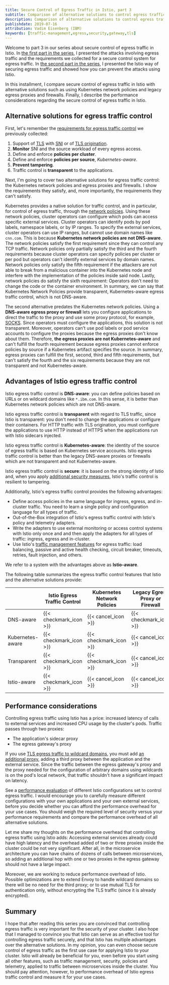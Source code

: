 ```yaml
---
title: Secure Control of Egress Traffic in Istio, part 3
subtitle: Comparison of alternative solutions to control egress traffic including performance considerations
description: Comparison of alternative solutions to control egress traffic including performance considerations.
publishdate: 2019-07-16
attribution: Vadim Eisenberg (IBM)
keywords: [traffic-management,egress,security,gateway,tls]
---
```


Welcome to part 3 in our series about secure control of egress traffic in Istio.
In [the first part in the series](/blog/2019/egress-traffic-control-in-istio-part-1/), I presented the attacks involving
egress traffic and the requirements we collected for a secure control system for egress traffic.
In [the second part in the series](/blog/2019/egress-traffic-control-in-istio-part-2/), I presented the Istio way of
securing egress traffic and showed how you can prevent the attacks using Istio.

In this installment, I compare secure control of egress traffic in Istio with alternative solutions such as using Kubernetes
network policies and legacy egress proxies and firewalls. Finally, I describe the performance considerations regarding the
secure control of egress traffic in Istio.

## Alternative solutions for egress traffic control

First, let's remember the [requirements for egress traffic control](/blog/2019/egress-traffic-control-in-istio-part-1/#requirements-for-egress-traffic-control) we previously collected:

1.  Support of [TLS](https://en.wikipedia.org/wiki/Transport_Layer_Security) with
    [SNI](https://en.wikipedia.org/wiki/Server_Name_Indication) or of [TLS origination](/docs/reference/glossary/#tls-origination).
1.  **Monitor** SNI and the source workload of every egress access.
1.  Define and enforce **policies per cluster**.
1.  Define and enforce **policies per source**, _Kubernetes-aware_.
1.  **Prevent tampering**.
1.  Traffic control is **transparent** to the applications.

Next, I'm going to cover two alternative solutions for egress traffic control: the Kubernetes network policies and
egress proxies and firewalls. I show the requirements they satisfy, and, more importantly, the requirements they can't satisfy.

Kubernetes provides a native solution for traffic control, and in particular, for control of egress traffic, through the [network policies](https://kubernetes.io/docs/concepts/services-networking/network-policies/).
Using these network policies, cluster operators can configure which pods can access specific external services.
Cluster operators can identify pods by pod labels, namespace labels, or by IP ranges. To specify the external services, cluster operators can use IP ranges, but cannot use domain names like `cnn.com`. This is because **Kubernetes network policies are not DNS-aware**.
The network policies satisfy the first requirement since they can control any TCP traffic.
Network policies only partially satisfy the third and the fourth requirements because cluster operators can specify policies
per cluster or per pod but operators can't identify external services by domain names.
Network policies only satisfy the fifth requirement if the attackers are not able to break from a malicious container into the Kubernetes
node and interfere with the implementation of the policies inside said node.
Lastly, network policies do satisfy the sixth requirement: Operators don't need to change the code or the
container environment. In summary, we can say that Kubernetes Network Policies provide transparent, Kubernetes-aware egress traffic
control, which is not DNS-aware.

The second alternative predates the Kubernetes network policies. Using a **DNS-aware egress proxy or firewall** lets you
configure applications to direct the traffic to the proxy and use some proxy protocol, for example,
[SOCKS](https://en.wikipedia.org/wiki/SOCKS).
Since operators must configure the applications, this solution is not transparent. Moreover, operators can't use
pod labels or pod service accounts to configure the proxies because the egress proxies don't know about them. Therefore, **the egress proxies are not Kubernetes-aware** and can't fulfill the fourth requirement because
egress proxies cannot enforce policies by source if a Kubernetes artifact specifies the source.
In summary, egress proxies can fulfill the first, second, third and fifth requirements, but can't satisfy the fourth and
the six requirements because they are not transparent and not Kubernetes-aware.

## Advantages of Istio egress traffic control

Istio egress traffic control is **DNS-aware**: you can define policies based on URLs or on wildcard domains like
`*.ibm.com`. In this sense, it is better than Kubernetes network policies which are not DNS-aware.

Istio egress traffic control is **transparent** with regard to TLS traffic, since Istio is transparent:
you don't need to change the applications or configure their containers.
For HTTP traffic with TLS origination, you must configure the applications to use HTTP instead of HTTPS
when the applications run with Istio sidecars injected.

Istio egress traffic control is **Kubernetes-aware**: the identity of the source of egress traffic is based on
Kubernetes service accounts. Istio egress traffic control is better than the legacy DNS-aware proxies or firewalls which
are not transparent and not Kubernetes-aware.

Istio egress traffic control is **secure**: it is based on the strong identity of Istio and, when you
apply
[additional security measures](/docs/tasks/traffic-management/egress/egress-gateway/#additional-security-considerations),
Istio's traffic control is resilient to tampering.

Additionally, Istio's egress traffic control provides the following advantages:

*  Define access policies in the same language for ingress, egress, and in-cluster traffic. You
   need to learn a single policy and configuration language for all types of traffic.
*  Out-of-the-Box integration of Istio's egress traffic control with Istio's policy and telemetry adapters.
*  Write the adapters to use external monitoring or access control systems with Istio only once and
   and then apply the adapters for all types of traffic: ingress, egress and in-cluster.
*  Use Istio's [traffic management features](/docs/concepts/traffic-management/) for egress traffic:
   load balancing, passive and active health checking, circuit breaker, timeouts, retries, fault injection, and others.

We refer to a system with the advantages above as **Istio-aware**.

The following table summarizes the egress traffic control features that Istio and the alternative solutions provide:

| | Istio Egress Traffic Control | Kubernetes Network Policies | Legacy Egress Proxy or Firewall |
| --- | --- | --- | ---|
| DNS-aware | {{< checkmark_icon >}} | {{< cancel_icon >}} | {{< checkmark_icon >}} |
| Kubernetes-aware | {{< checkmark_icon >}} | {{< checkmark_icon >}} | {{< cancel_icon >}} | {
| Transparent | {{< checkmark_icon >}} | {{< checkmark_icon >}} | {{< cancel_icon >}} |
| Istio-aware | {{< checkmark_icon >}} | {{< cancel_icon >}} | {{< cancel_icon >}} |

## Performance considerations

Controlling egress traffic using Istio has a price: increased latency of calls to external services and
increased CPU usage by the cluster's pods.
Traffic passes through two proxies:

- The application's sidecar proxy
- The egress gateway's proxy

If you use [TLS egress traffic to wildcard domains](/docs/tasks/traffic-management/egress/wildcard-egress-hosts/),
you must add
[an additional proxy](/docs/tasks/traffic-management/egress/wildcard-egress-hosts/#wildcard-configuration-for-arbitrary-domains),
adding a third proxy between the application and the external service. Since the traffic between the egress gateway's proxy and
the proxy needed for the configuration of arbitrary domains using wildcards is on the pod's local
network, that traffic shouldn't have a significant impact on latency.

See a [performance evaluation](/blog/2019/egress-performance/) of different Istio configurations set to control egress
traffic. I would encourage you to carefully measure different configurations with your own applications and your own
external services, before you decide whether you can afford the performance overhead for your use cases. You should weigh the
required level of security versus your performance requirements and compare the performance overhead of all
alternative solutions.

Let me share my thoughts on the performance overhead that controlling egress traffic using Istio adds:
Accessing external services already could have high latency and the overhead added
of two or three proxies inside the cluster could be not very significant.
After all, in the microservice architecture you can have chains of dozens of calls between microservices, so adding an
additional hop with one or two proxies in the egress gateway should not have a large impact.

Moreover, we are working to reduce performance overhead of Istio.
Possible optimizations are to extend Envoy to handle wildcard domains so there will be no need for the
third proxy; or to use mutual TLS for authentication only, without encrypting the TLS traffic (since it is already
encrypted).

## Summary

I hope that after reading this series you are convinced that controlling egress traffic is very important for the
security of your cluster.
I also hope that I managed to convince you that Istio can serve as an effective tool for controlling egress traffic
securely, and that Istio has multiple advantages over the alternative solutions.
In my opinion, you can even choose secure control of egress traffic as the first use case for applying Istio to your
cluster.
Istio will already be beneficial for you, even before you start using all other features, such as
traffic management, security, policies and telemetry, applied to traffic between microservices inside the cluster.
You should pay attention, however, to performance overhead of Istio egress traffic control and measure it for your use
cases.
